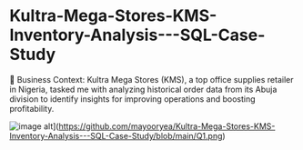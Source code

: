 # Kultra-Mega-Stores-KMS-Inventory-Analysis---SQL-Case-Study
🏢 Business Context: Kultra Mega Stores (KMS), a top office supplies retailer in Nigeria, tasked me with analyzing historical order data from its Abuja division to identify insights for improving operations and boosting profitability.

![image alt]([image_url)](https://github.com/mayooryea/Kultra-Mega-Stores-KMS-Inventory-Analysis---SQL-Case-Study/blob/main/Q1.png)
